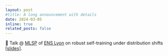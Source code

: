 ```yaml
---
layout: post
#title: A long announcement with details
date: 2024-03-05
inline: true
related_posts: false
---
```


🎤 Talk @ <a href="https://www.ens-lyon.fr/PHYSIQUE/seminars/machine-learning-and-signal-processing">MLSP<a/> of <a href="https://www.ens-lyon.fr/en/">ENS Lyon<a/> on robust self-training under distribution shifts <a href="https://ambroiseodt.github.io/assets/pdf/Presentation_AISTATS_2024_MLSP_ENS_Lyon_05_03_2024.pdf">[slides]<a/>. 
